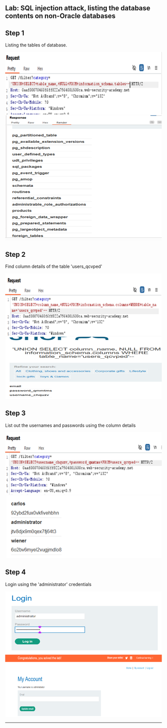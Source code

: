 ## Lab: SQL injection attack, listing the database contents on non-Oracle databases

## Step 1

Listing the tables of database.

<img src="../Images/ps6.png" width="600" height="200">

<img src="../Images/ps7.png" width="600" height="400">

## Step 2

Find column details of the table 'users_qcvped' 

<img src="../Images/ps8.png" width="600" height="200">

<img src="../Images/ps9.png" width="600" height="200">

## Step 3

List out the usernames and passwords using the column details

<img src="../Images/ps10.png" width="550" height="200">

<img src="../Images/ps11.png" width="550" height="200">

## Step 4

Login using the 'administrator' credentials

<img src="../Images/ps12.png" width="550" height="200">

<img src="../Images/ps13.png" width="550" height="200">

---

